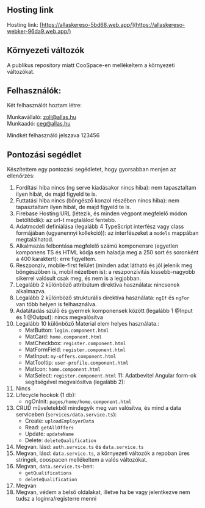 ## Hosting link

Hosting link: [https://allaskereso-5bd68.web.app/](https://allaskereso-webker-96da9.web.app/)

## Környezeti változók

A publikus repository miatt CooSpace-en mellékeltem a környezeti változókat.

## Felhasználók:

Két felhasználót hoztam létre:

Munkavállaló: zoli@allas.hu  
Munkaadó: ceg@allas.hu

Mindkét felhasználó jelszava 123456

## Pontozási segédlet

Készítettem egy pontozási segédletet, hogy gyorsabban menjen az ellenőrzés:  

1. Fordítási hiba nincs (ng serve kiadásakor nincs hiba): nem tapasztaltam ilyen hibát, de majd figyeld te is.  
2. Futtatási hiba nincs (böngésző konzol részében nincs hiba): nem tapasztaltam ilyen hibát, de majd figyeld te is.
3. Firebase Hosting URL (létezik, és minden végpont megfelelő módon betöltődik): az url-t megtalálod fentebb.  
4. Adatmodell definiálása (legalább 4 TypeScript interfész vagy class formájában (ugyanennyi kollekció)): az interfészeket a `models` mappában megtalálhatod.
5. Alkalmazás felbontása megfelelő számú komponensre (egyetlen komponens TS és HTML kódja sem haladja meg a 250 sort és soronként a 400 karaktert): erre figyeltem.
6. Reszponzív, mobile-first felület (minden adat látható és jól jelenik meg böngészőben is, mobil nézetben is): a reszponzívitás kissebb-nagyobb sikerrel valósult csak meg, és nem is a legjobban. 
7. Legalább 2 különböző attribútum direktíva használata: nincsenek alkalmazva.
8. Legalább 2 különböző strukturális direktíva használata: `ngIf` és `ngFor` van több helyen is felhasználva.
9. Adatátadás szülő és gyermek komponensek között (legalább 1 @Input és 1 @Output): nincs megvalósítva
10. Legalább 10 különböző Material elem helyes használata.:
      - MatButton: ``login.component.html``
      - MatCard: ``home.component.html``
      - MatCheckbox: ``register.component.html``
      - MatFormField: ``register.component.html``
      - MatInput: ``my-offers.component.html``
      - MatTooltip: ``user-profile.component.html``
      - MatIcon: ``home.component.html``
      - MatSelect: ``register.component.html``
11: Adatbevitel Angular form-ok segítségével megvalósítva (legalább 2): 
13. Nincs
14. Lifecycle hookok (1 db):
    - ngOnInit: `pages/home/home.component.html`
15. CRUD műveletekből mindegyik meg van valósítva, és mind a data serviceben (`services/data.service.ts`):
    - Create: `uploadEmployerData`
    - Read: `getAllOffers`
    - Update: `updateName`
    - Delete: `deleteQualification`
16. Megvan. lásd: `auth.service.ts` és `data.service.ts`
17. Megvan, lásd: `data.service.ts`, a környezeti változók a repoban üres stringek, coospacen mellékeltem a valós változókat.
18. Megvan, `data.service.ts`-ben:
    - `getQualifications`
    - `deleteQualification`
19. Megvan
20. Megvan, védem a belső oldalakat, illetve ha be vagy jelentkezve nem tudsz a loginra/registerre menni
